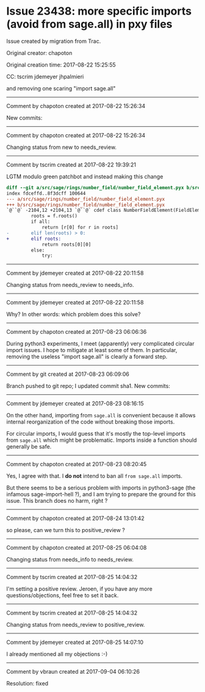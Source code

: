 # Issue 23438: more specific imports (avoid from sage.all) in pxy files

Issue created by migration from Trac.

Original creator: chapoton

Original creation time: 2017-08-22 15:25:55

CC:  tscrim jdemeyer jhpalmieri

and removing one scaring "import sage.all"


---

Comment by chapoton created at 2017-08-22 15:26:34

New commits:


---

Comment by chapoton created at 2017-08-22 15:26:34

Changing status from new to needs_review.


---

Comment by tscrim created at 2017-08-22 19:39:21

LGTM modulo green patchbot and instead making this change

```diff
diff --git a/src/sage/rings/number_field/number_field_element.pyx b/src/sage/rings/number_field/number_field_element.pyx
index fdceffd..8f3dcff 100644
--- a/src/sage/rings/number_field/number_field_element.pyx
+++ b/src/sage/rings/number_field/number_field_element.pyx
`@``@` -2104,12 +2104,13 `@``@` cdef class NumberFieldElement(FieldElement):
         roots = f.roots()
         if all:
             return [r[0] for r in roots]
-        elif len(roots) > 0:
+        elif roots:
             return roots[0][0]
         else:
             try:
```



---

Comment by jdemeyer created at 2017-08-22 20:11:58

Changing status from needs_review to needs_info.


---

Comment by jdemeyer created at 2017-08-22 20:11:58

Why? In other words: which problem does this solve?


---

Comment by chapoton created at 2017-08-23 06:06:36

During python3 experiments, I meet (apparently) very complicated circular import issues. I hope to mitigate at least some of them. In particular, removing the useless "import sage.all" is clearly a forward step.


---

Comment by git created at 2017-08-23 06:09:06

Branch pushed to git repo; I updated commit sha1. New commits:


---

Comment by jdemeyer created at 2017-08-23 08:16:15

On the other hand, importing from `sage.all` is convenient because it allows internal reorganization of the code without breaking those imports.

For circular imports, I would guess that it's mostly the top-level imports from `sage.all` which might be problematic. Imports inside a function should generally be safe.


---

Comment by chapoton created at 2017-08-23 08:20:45

Yes, I agree with that. I **do not** intend to ban all `from sage.all` imports.

But there seems to be a serious problem with imports in python3-sage (the infamous sage-import-hell ?), and I am trying to prepare the ground for this issue. This branch does no harm, right ?


---

Comment by chapoton created at 2017-08-24 13:01:42

so please, can we turn this to positive_review ?


---

Comment by chapoton created at 2017-08-25 06:04:08

Changing status from needs_info to needs_review.


---

Comment by tscrim created at 2017-08-25 14:04:32

I'm setting a positive review. Jeroen, if you have any more questions/objections, feel free to set it back.


---

Comment by tscrim created at 2017-08-25 14:04:32

Changing status from needs_review to positive_review.


---

Comment by jdemeyer created at 2017-08-25 14:07:10

I already mentioned all my objections :-)


---

Comment by vbraun created at 2017-09-04 06:10:26

Resolution: fixed
